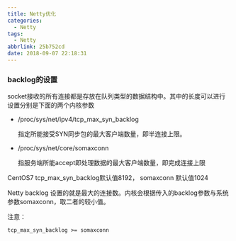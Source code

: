 ```yaml
---
title: Netty优化
categories:
  - Netty
tags:
  - Netty
abbrlink: 25b752cd
date: 2018-09-07 22:18:31
---
```

### backlog的设置

socket接收的所有连接都是存放在队列类型的数据结构中。其中的长度可以进行设置分别是下面的两个内核参数

- /proc/sys/net/ipv4/tcp_max_syn_backlog

  指定所能接受SYN同步包的最大客户端数量，即半连接上限。

- /proc/sys/net/core/somaxconn

  指服务端所能accept即处理数据的最大客户端数量，即完成连接上限

CentOS7 tcp_max_syn_backlog默认值8192， somaxconn 默认值1024

Netty backlog 设置的就是最大的连接数。内核会根据传入的backlog参数与系统参数somaxconn，取二者的较小值。

注意：

```
tcp_max_syn_backlog >= somaxconn
```

